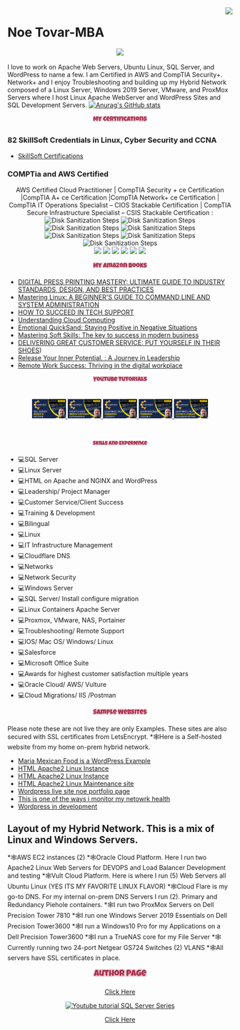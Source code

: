 <img align="right" src="https://visitor-badge.laobi.icu/badge?page_id=noetovar5.noetovar5"/>

# Noe Tovar-MBA 


<p align="center">
  <a href="https://skillicons.dev">
    <img src="https://skillicons.dev/icons?i=js,html,css,wasm,ae,aws,cloudflare,docker,gcp,github,git,ai,kubernetes,linkedin,linux,mysql,nginx,ps,postman,powershell,raspberrypi,visualstudio,vscode,wordpress&perline=12" />
  </a>
</p>

I love to work on Apache Web Servers, Ubuntu Linux, SQL Server, and WordPress to name a few. I am Certified in AWS and CompTIA Security+. Network+ and I enjoy Troubleshooting and 
building up my Hybrid Network composed of a Linux Server, Windows 2019 Server, VMware, and ProxMox Servers where I host Linux Apache WebServer and WordPress Sites and SQL Development Servers.
[![Anurag's GitHub stats](https://github-readme-stats.vercel.app/api?username=noetovar5)](https://github.com/anuraghazra/github-readme-stats)



<p align="center">
  <a href="">
    <img src="https://github.com/noetovar5/portfolio/blob/main/my%20certifications.png?raw=true" height="25%" width="25%" alt="Youtube tutorial SQL Server Series"/>
 </a>
</p>

### 82 SkillSoft Credentials in Linux, Cyber Security and CCNA
- [SkillSoft Certifications](https://skillsoft.digitalbadges.skillsoft.com/profile/noetovar322053/wallet)
### COMPTia and AWS Certified 
<p align="center">
AWS Certified Cloud Practitioner | CompTIA Security + ce Certification |CompTIA A+ ce Certification |CompTIA Network+ ce Certification | CompTIA IT Operations Specialist – CIOS Stackable Certification | CompTIA Secure Infrastructure Specialist – CSIS Stackable Certification  : <br/>
<img src="https://images.credly.com/size/340x340/images/00634f82-b07f-4bbd-a6bb-53de397fc3a6/image.png" height="10%" width="10%" alt="Disk Sanitization Steps"/>
<img src="https://images.credly.com/size/340x340/images/74790a75-8451-400a-8536-92d792c5184a/CompTIA_Security_2Bce.png" height="10%" width="10%" alt="Disk Sanitization Steps"/>
<img src="https://images.credly.com/size/340x340/images/63482325-a0d6-4f64-ae75-f5f33922c7d0/CompTIA_A_2Bce.png" height="10%" width="10%" alt="Disk Sanitization Steps"/>
<img src="https://images.credly.com/size/340x340/images/e1fc05b2-959b-45a4-8d20-124b1df121fe/CompTIA_Network_2Bce.png" height="10%" width="10%" alt="Disk Sanitization Steps"/>
<img src="https://images.credly.com/size/340x340/images/7f7657b9-4d1b-4b8d-b5ee-5fdf6d7ccd71/04294_CompTIA_Cert_Badges_Specialist_-_CIOS.png" height="10%" width="10%" alt="Disk Sanitization Steps"/>
<img src="https://images.credly.com/size/340x340/images/8090280a-311f-425f-a1cd-a32770b5a444/CompTIA_CSIS.png" height="10%" width="10%" alt="Disk Sanitization Steps"/>
<img src="https://images.credly.com/size/340x340/images/1d7f03e6-9f1b-4262-a79c-d4d4a6761b63/CompTIA_ITFund.png" height="10%" width="10%" alt="Disk Sanitization Steps"/>

<br />
<img src="https://img.shields.io/badge/Amazon_AWS-FF9900?style=for-the-badge&logo=amazonaws&logoColor=white"/>
<img src="https://img.shields.io/badge/Cloudflare-F38020?style=for-the-badge&logo=Cloudflare&logoColor=white"/>
<img src="https://img.shields.io/badge/Oracle-F80000?style=for-the-badge&logo=oracle&logoColor=black"/>
<img src="https://img.shields.io/badge/Salesforce-00A1E0?style=for-the-badge&logo=Salesforce&logoColor=white"/>
<img src="https://img.shields.io/badge/Linux-FCC624?style=for-the-badge&logo=linux&logoColor=black"/>
<img src="https://img.shields.io/badge/Ubuntu-E95420?style=for-the-badge&logo=ubuntu&logoColor=white"/>
<br />


<p align="center">
  <a href="">
    <img src="https://github.com/noetovar5/noetovar5/blob/main/my%20amazon%20books.png" height="25%" width="25%" alt="Youtube tutorial SQL Server Series"/>
 </a>
</p>


- [DIGITAL PRESS PRINTING MASTERY: ULTIMATE GUIDE TO INDUSTRY STANDARDS, DESIGN, AND BEST PRACTICES](https://a.co/d/gZF6ubi)
- [Mastering Linux: A BEGINNER'S GUIDE TO COMMAND LINE AND SYSTEM ADMINISTRATION](https://a.co/d/eItJxxY)
- [HOW TO SUCCEED IN TECH SUPPORT](https://a.co/d/9FIIsYo)
- [Understanding Cloud Computing](https://a.co/d/i1ENCOH)
- [Emotional QuickSand: Staying Positive in Negative Situations](https://a.co/d/e2VgEPw)
- [Mastering Soft Skills: The key to success in modern business](https://a.co/d/8mwdCZf)
- [DELIVERING GREAT CUSTOMER SERVICE: PUT YOURSELF IN THEIR SHOES](https://a.co/d/bH9x3qQ))
- [Release Your Inner Potential. : A Journey in Leadership](https://a.co/d/ehh0WEQ)
- [Remote Work Success: Thriving in the digital workplace](https://a.co/d/9G8A0ks)


<p align="center">
  <a href="">
    <img src="https://github.com/noetovar5/noetovar5/blob/main/youtube%20tutorials.png" height="25%" width="25%" alt="Youtube tutorial SQL Server Series"/>
 </a>
</p>



<p align="center">
<br/>
  
<a href="https://youtu.be/sw4q5Hn4DxU?si=Krk2d_uwGlt1csBg">
    <img src="https://github.com/noetovar5/noetovar5/blob/main/sql%20server.png" height="15%" width="15%" alt="Youtube tutorial SQL Server Series"/>

</a>
  <a href="https://youtu.be/hZZzCGx-UI0?si=26PREJ8DRJYeL60U">
    <img src="https://github.com/noetovar5/noetovar5/blob/main/ubuntu%20container.png" height="15%" width="15%" alt="Youtube tutorial SQL Server Series"/>
</a>
<a href="https://youtu.be/gAGgJkyqAmI?si=7O2OzZG0qldIJriI">
    <img src="https://github.com/noetovar5/noetovar5/blob/main/Learn%20Linux%20Commands%20Lesson1.png" height="15%" width="15%" alt="Youtube tutorial SQL Server Serie"/>

</a>
<a href="https://youtu.be/AYTR3IJ0OIA?si=mPJ54Ype8-Lx4dHc">
    <img src="https://github.com/noetovar5/noetovar5/blob/main/learning%20linux%20commands%20lesson2.png" height="15%" width="15%" alt="Youtube tutorial SQL Server Serie"/>
   
</a>
</a>
<a href="[https://youtu.be/AYTR3IJ0OIA?si=mPJ54Ype8-Lx4dHc](https://youtu.be/cWVvPDnGJVs?si=o2CnS0foT1tDkXk3)">
    <img src="https://github.com/noetovar5/portfolio/blob/main/systemctl%20command%20banner.png?raw=true" height="15%" width="15%" alt="Youtube tutorial SQL Server Serie"/>
   
</a>
  </p>
  <br/>


<p align="center">
  <a href="">
    <img src="https://github.com/noetovar5/portfolio/blob/main/skills%20and%20experience.png?raw=true" height="25%" width="25%" alt="Youtube tutorial SQL Server Series"/>
 </a>
</p>
  
* 💻SQL Server
* 💻Linux Server
* 💻HTML on Apache and NGINX and WordPress
* 💻Leadership/ Project Manager
* 💻Customer Service/Client Success
* 💻Training & Development
* 💻Bilingual
* 💻Linux
* 💻IT Infrastructure Management
* 💻Cloudflare DNS
* 💻Networks
* 💻Network Security
* 💻Windows Server
* 💻SQL Server/ Install configure migration
* 💻Linux Containers Apache Server
* 💻Proxmox, VMware, NAS, Portainer
* 💻Troubleshooting/ Remote Support
* 💻IOS/ Mac OS/ Windows/ Linux
* 💻Salesforce
* 💻Microsoft Office Suite
* 💻Awards for highest customer satisfaction multiple years
* 💻Oracle Cloud/ AWS/ Vulture
* 💻Cloud Migrations/ IIS /Postman


<p align="center">
  <a href="">
    <img src="https://github.com/noetovar5/portfolio/blob/main/sample%20websites.png?raw=true?raw=true" height="25%" width="25%" alt="Youtube tutorial SQL Server Series"/>
 </a>
</p>


Please note these are not live they are only Examples.
These sites are also secured with SSL certificates from LetsEncrypt.
*🕸️Here is a Self-hosted website from my home on-prem hybrid network. 
- [Maria Mexican Food is a WordPress Example](https://maria.tovartech.org/)
- [HTML Apache2 Linux Instance](https://jose.tovartech.org)
- [HTML Apache2 Linux Instance](https://amd.tovartech.org)
- [HTML Apache2 Linux Maintenance site](https://comingsoon.tovartech.org/)
- [Wordpress live site noe portfolio page](https://noe2.tovartech.org/)
- [This is one of the ways i monitor my netowrk health](https://status.tovartech.org/status/tovar)
- [Wordpress in development]()

## Layout of my Hybrid Network. This is a mix of Linux and Windows Servers.
*🕸️AWS EC2 instances (2)
*🕸️Oracle Cloud Platform. Here I run two Apache2 Linux Web Servers for DEVOPS and Load Balancer Development and testing
*🕸️Vult Cloud Platform. Here is where I run (5) Web Servers all Ubuntu Linux (YES ITS MY FAVORITE LINUX FLAVOR)
*🕸️Cloud Flare is my go-to DNS. For my internal on-prem DNS Servers I run (2). Primary and Redundancy Piehole containers.
*🕸️I run two ProxMox Servers on Dell Precision Tower 7810
*🕸️I run one Windows Server 2019 Essentials on Dell Precision Tower3600
*🕸️I run a Windows10 Pro for my Applications on a Dell Precision Tower3600
*🕸️I run a TrueNAS core for my File Server
*🕸️Currently running two 24-port Netgear GS724 Switches (2) VLANS
*🕸️All servers have SSL certificates in place.


<p align="center">
  <a href="https://www.amazon.com/stores/author/B096BJRGGD/allbooks">
    <img src="https://github.com/noetovar5/portfolio/blob/main/Author%20Page.png?raw=true?raw=true" height="25%" width="25%" alt="Youtube tutorial SQL Server Series"/>
 </a>
</p>

<p align="center">
  <a href="https://www.amazon.com/stores/author/B096BJRGGD/allbooks">
    Click Here
 </a>
</p>




<p align="center">
  <a href="https://www.linkedin.com/in/noe-tovar-mba">
    <img src="https://content.linkedin.com/content/dam/brand/site/img/logo/logo-r.png" height="25%" width="25%" alt="Youtube tutorial SQL Server Series"/>
 </a>
</p>




<p align="center">
  <a href="https://www.linkedin.com/in/noe-tovar-mba">
    Click Here
 </a>
</p>

